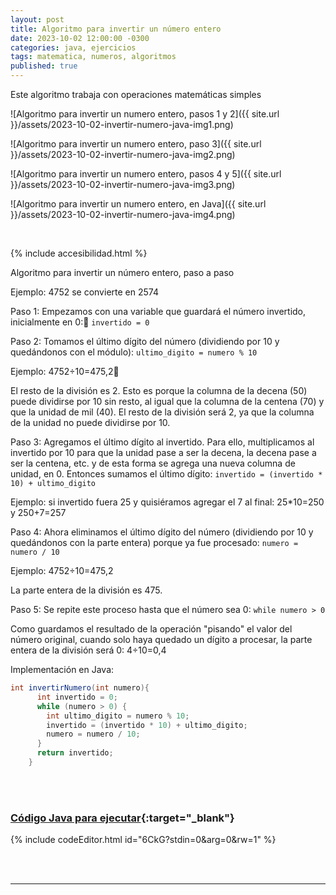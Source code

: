 ```yaml
---
layout: post
title: Algoritmo para invertir un número entero
date: 2023-10-02 12:00:00 -0300
categories: java, ejercicios
tags: matematica, numeros, algoritmos
published: true
---
```


Este algoritmo trabaja con operaciones matemáticas simples

![Algoritmo para invertir un numero entero, pasos 1 y 2]({{ site.url }}/assets/2023-10-02-invertir-numero-java-img1.png)

![Algoritmo para invertir un numero entero, paso 3]({{ site.url }}/assets/2023-10-02-invertir-numero-java-img2.png)

![Algoritmo para invertir un numero entero, pasos 4 y 5]({{ site.url }}/assets/2023-10-02-invertir-numero-java-img3.png)

![Algoritmo para invertir un numero entero, en Java]({{ site.url }}/assets/2023-10-02-invertir-numero-java-img4.png)


&nbsp;

{% include accesibilidad.html %}

Algoritmo para invertir un número entero, paso a paso

Ejemplo: 4752 se convierte en 2574

Paso 1: Empezamos con una variable que guardará el número invertido, inicialmente en 0: `invertido = 0`

Paso 2: Tomamos el último dígito del número (dividiendo por 10 y quedándonos con el módulo): `ultimo_digito = numero % 10`

Ejemplo: 4752÷10=475,2

El resto de la división es 2. Esto es porque la columna de la decena (50) puede dividirse por 10 sin resto, al igual que la columna de la centena (70) y que la unidad de mil (40). El resto de la división será 2, ya que la columna de la unidad no puede dividirse por 10.

Paso 3: Agregamos el último dígito al invertido. Para ello, multiplicamos al invertido por 10 para que la unidad pase a ser la decena, la decena pase a ser la centena, etc. y de esta forma se agrega una nueva columna de unidad, en 0. Entonces sumamos el último dígito: `invertido = (invertido * 10) + ultimo_digito`

Ejemplo: si invertido fuera 25 y quisiéramos agregar el 7 al final: 25*10=250 y 250+7=257

Paso 4: Ahora eliminamos el último dígito del número (dividiendo por 10 y quedándonos con la parte entera) porque ya fue procesado: `numero = numero / 10` 

Ejemplo: 4752÷10=475,2

La parte entera de la división es 475.

Paso 5: Se repite este proceso hasta que el número sea 0: `while numero > 0`

Como guardamos el resultado de la operación "pisando" el valor del número original, cuando solo haya quedado un dígito a procesar, la parte entera de la división será 0: 4÷10=0,4

Implementación en Java:

```java
int invertirNumero(int numero){
      int invertido = 0;
      while (numero > 0) {
        int ultimo_digito = numero % 10;
        invertido = (invertido * 10) + ultimo_digito;
        numero = numero / 10;
      }    
      return invertido;
    }
```

</div></details>
<br />&nbsp;

### [Código Java para ejecutar](https://jdoodle.com/a/6CkG){:target="_blank"}

{% include codeEditor.html id="6CkG?stdin=0&arg=0&rw=1" %}

<br />&nbsp;

<hr />
